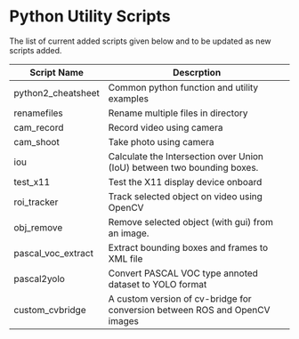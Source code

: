 # Python Utility Scripts
The list of current added scripts given below and to be updated as new scripts added.

Script Name | Descrption
---|---
python2_cheatsheet | Common python function and utility examples
renamefiles | Rename multiple files in directory
cam_record | Record video using camera
cam_shoot | Take photo using camera
iou | Calculate the Intersection over Union (IoU) between two bounding boxes.
test_x11 | Test the X11 display device onboard
roi_tracker | Track selected object on video using OpenCV
obj_remove | Remove selected object (with gui) from an image.
pascal_voc_extract | Extract bounding boxes and frames to XML file
pascal2yolo | Convert PASCAL VOC type annoted dataset to YOLO format
custom_cvbridge | A custom version of cv-bridge for conversion between ROS and OpenCV images
